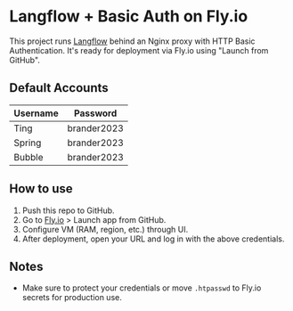 # Langflow + Basic Auth on Fly.io

This project runs [Langflow](https://github.com/logspace-ai/langflow) behind an Nginx proxy with HTTP Basic Authentication. It's ready for deployment via Fly.io using "Launch from GitHub".

## Default Accounts

| Username | Password      |
|----------|---------------|
| Ting     | brander2023   |
| Spring   | brander2023   |
| Bubble   | brander2023   |

## How to use

1. Push this repo to GitHub.
2. Go to [Fly.io](https://fly.io) > Launch app from GitHub.
3. Configure VM (RAM, region, etc.) through UI.
4. After deployment, open your URL and log in with the above credentials.

## Notes

- Make sure to protect your credentials or move `.htpasswd` to Fly.io secrets for production use.